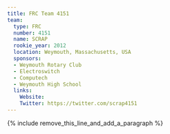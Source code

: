 ```yaml
---
title: FRC Team 4151
team:
  type: FRC
  number: 4151
  name: SCRAP
  rookie_year: 2012
  location: Weymouth, Massachusetts, USA
  sponsors:
  - Weymouth Rotary Club
  - Electroswitch
  - Computech
  - Weymouth High School
  links:
    Website:
    Twitter: https://twitter.com/scrap4151
---
```


{% include remove_this_line_and_add_a_paragraph %}